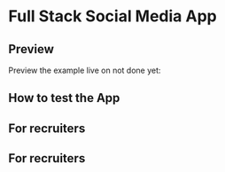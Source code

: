 # Full Stack Social Media App


## Preview

Preview the example live on not done yet:

## How to test the App

## For recruiters

## For recruiters

[^1]: I will be making an account for you guys to test my app.
[^2]: I'm testing the app with the most common tests like (unit,integration,end-to-end) with jest react testing cypress.  


